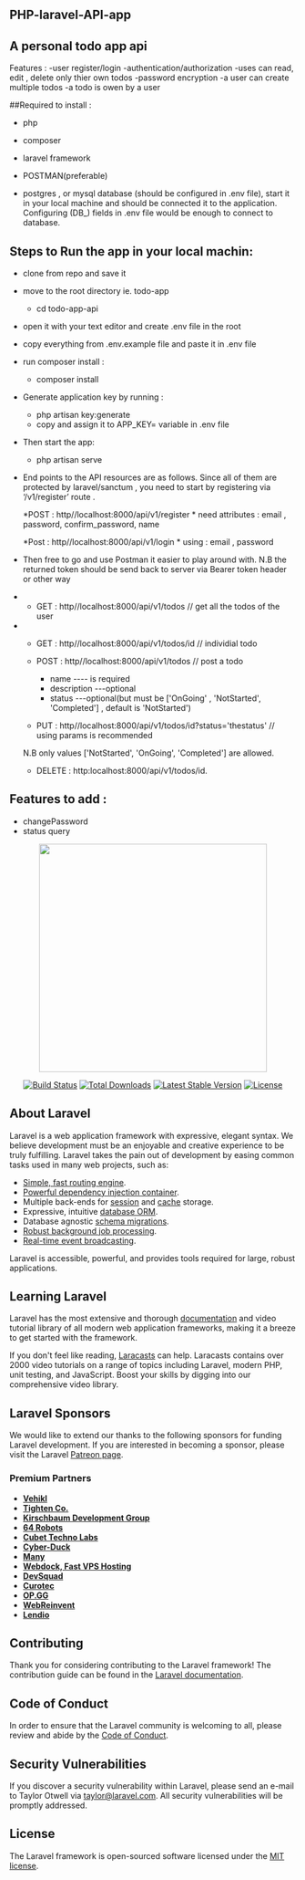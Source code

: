 
## <p>PHP-laravel-API-app</p>
 
## A personal todo app api 

Features : 
-user register/login
-authentication/authorization
-uses can read, edit , delete only thier own todos
-password encryption
-a user can create multiple todos 
-a todo is owen by a user 





##Required  to install : 
- php 
- composer 
- laravel framework
- POSTMAN(preferable)

- postgres , or mysql database (should be configured in .env file), start it in your local machine and should be connected it to the application. Configuring (DB_) fields in .env file would be enough to connect to database.

## Steps to Run the app in your local machin:

* clone from repo and save it
* move to the root directory ie. todo-app
    * cd todo-app-api  
* open it with your text editor and create .env file in the root 
* copy everything from .env.example file and paste it in .env file 

* run composer install : 
    * composer install 

* Generate application key by running : 
    * php artisan key:generate
    * copy and assign it to APP_KEY= variable in .env file 

* Then start the app: 
    * php artisan serve

* End points to the API resources are as follows. Since all of them are protected by laravel/sanctum , you need to start by registering via ‘/v1/register’ route . 

    *POST :  http//localhost:8000/api/v1/register
        * need attributes : email , password, confirm_password, name 

    *Post :  http//localhost:8000/api/v1/login 
        * using : email , password

* Then free to go and use Postman it  easier to play around with. 
     N.B the returned token should be send back to server via Bearer token header or other way
* 
    * GET : http//localhost:8000/api/v1/todos   // get all the todos of the user
* 
    * GET : http//localhost:8000/api/v1/todos/id  // individial todo

    * POST : http//localhost:8000/api/v1/todos   // post  a todo
        * name ----  is required 
        * description ---optional 
        * status ---optional(but must be ['OnGoing' , 'NotStarted', 'Completed'] , default is 'NotStarted')

    * PUT : http//localhost:8000/api/v1/todos/id?status='thestatus' // using params is recommended

    N.B only values ['NotStarted', 'OnGoing', 'Completed'] are allowed. 

    * DELETE :  http:localhost:8000/api/v1/todos/id. 

## Features to add : 
* changePassword
* status query  

<p align="center"><a href="https://laravel.com" target="_blank"><img src="https://raw.githubusercontent.com/laravel/art/master/logo-lockup/5%20SVG/2%20CMYK/1%20Full%20Color/laravel-logolockup-cmyk-red.svg" width="400"></a></p>

<p align="center">
<a href="https://travis-ci.org/laravel/framework"><img src="https://travis-ci.org/laravel/framework.svg" alt="Build Status"></a>
<a href="https://packagist.org/packages/laravel/framework"><img src="https://img.shields.io/packagist/dt/laravel/framework" alt="Total Downloads"></a>
<a href="https://packagist.org/packages/laravel/framework"><img src="https://img.shields.io/packagist/v/laravel/framework" alt="Latest Stable Version"></a>
<a href="https://packagist.org/packages/laravel/framework"><img src="https://img.shields.io/packagist/l/laravel/framework" alt="License"></a>
</p>

## About Laravel

Laravel is a web application framework with expressive, elegant syntax. We believe development must be an enjoyable and creative experience to be truly fulfilling. Laravel takes the pain out of development by easing common tasks used in many web projects, such as:

- [Simple, fast routing engine](https://laravel.com/docs/routing).
- [Powerful dependency injection container](https://laravel.com/docs/container).
- Multiple back-ends for [session](https://laravel.com/docs/session) and [cache](https://laravel.com/docs/cache) storage.
- Expressive, intuitive [database ORM](https://laravel.com/docs/eloquent).
- Database agnostic [schema migrations](https://laravel.com/docs/migrations).
- [Robust background job processing](https://laravel.com/docs/queues).
- [Real-time event broadcasting](https://laravel.com/docs/broadcasting).

Laravel is accessible, powerful, and provides tools required for large, robust applications.

## Learning Laravel

Laravel has the most extensive and thorough [documentation](https://laravel.com/docs) and video tutorial library of all modern web application frameworks, making it a breeze to get started with the framework.

If you don't feel like reading, [Laracasts](https://laracasts.com) can help. Laracasts contains over 2000 video tutorials on a range of topics including Laravel, modern PHP, unit testing, and JavaScript. Boost your skills by digging into our comprehensive video library.

## Laravel Sponsors

We would like to extend our thanks to the following sponsors for funding Laravel development. If you are interested in becoming a sponsor, please visit the Laravel [Patreon page](https://patreon.com/taylorotwell).

### Premium Partners

- **[Vehikl](https://vehikl.com/)**
- **[Tighten Co.](https://tighten.co)**
- **[Kirschbaum Development Group](https://kirschbaumdevelopment.com)**
- **[64 Robots](https://64robots.com)**
- **[Cubet Techno Labs](https://cubettech.com)**
- **[Cyber-Duck](https://cyber-duck.co.uk)**
- **[Many](https://www.many.co.uk)**
- **[Webdock, Fast VPS Hosting](https://www.webdock.io/en)**
- **[DevSquad](https://devsquad.com)**
- **[Curotec](https://www.curotec.com/services/technologies/laravel/)**
- **[OP.GG](https://op.gg)**
- **[WebReinvent](https://webreinvent.com/?utm_source=laravel&utm_medium=github&utm_campaign=patreon-sponsors)**
- **[Lendio](https://lendio.com)**

## Contributing

Thank you for considering contributing to the Laravel framework! The contribution guide can be found in the [Laravel documentation](https://laravel.com/docs/contributions).

## Code of Conduct

In order to ensure that the Laravel community is welcoming to all, please review and abide by the [Code of Conduct](https://laravel.com/docs/contributions#code-of-conduct).

## Security Vulnerabilities

If you discover a security vulnerability within Laravel, please send an e-mail to Taylor Otwell via [taylor@laravel.com](mailto:taylor@laravel.com). All security vulnerabilities will be promptly addressed.

## License

The Laravel framework is open-sourced software licensed under the [MIT license](https://opensource.org/licenses/MIT).

